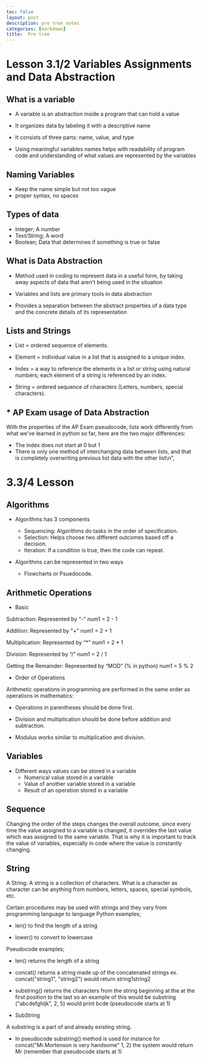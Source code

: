 ```yaml
---
toc: false
layout: post
description: pre tree notes
categories: [markdown]
title:  Pre tree
---
```


# Lesson 3.1/2 Variables Assignments and Data Abstraction

## What is a variable

- A variable is an abstraction inside a program that can hold a value

- It organizes data by labeling it with a descriptive name

- It consists of three parts: name, value, and type

- Using meaningful variables names helps with readability of program code and understanding of what values are represented by the variables



## Naming Variables

- Keep the name simple but not too vague
- proper syntax, no spaces


## Types of data

- Integer; A number
- Text/String; A word
- Boolean; Data that determines if something is true or false


## What is Data Abstraction

- Method used in coding to represent data in a useful form, by taking away aspects of data that aren't being used in the situation

- Variables and lists are primary tools in data abstraction

- Provides a separation between the abstract properties of a data type and the concrete details of its representation


## Lists and Strings

- List = ordered sequence of elements.

- Element = individual value in a list that is assigned to a unique index.
- Index = a way to reference the elements in a list or string using natural numbers; each element of a string is referenced by an index.
- String = ordered sequence of characters (Letters, numbers, special characters).

## * AP Exam usage of Data Abstraction


With the properties of the AP Exam pseudocode, lists work differently from what we've learned in python so far, here are the two major differences:

- The index does not start at 0 but 1
- There is only one method of interchanging data between lists, and that is completely overwriting previous list data with the other list\n",


# 3.3/4 Lesson

## Algorithms

- Algorithms has 3 components

    - Sequencing: Algorithms do tasks in the order of specification.
    - Selection: Helps choose two different outcomes based off a decision.
    - Iteration: If a condition is true, then the code can repeat.

- Algorithms can be represented in two ways

    - Flowcharts or Psuedocode.

## Arithmetic Operations

- Basic

Subtraction:
Represented by “-"
num1 = 2 - 1

Addition:
Represented by "+"
num1 = 2 + 1

Multiplication:
Represented by “*”
num1 = 2 * 1

Division:
Represented by “/”
num1 = 2 / 1

Getting the Remainder:
Represented by “MOD” (% in python)
num1 = 5 % 2

- Order of Operations

Arithmetic operations in programming are performed in the same order as operations in mathematics:

- Operations in parentheses should be done first.

- Division and multiplication should be done before addition and subtraction.

- Modulus works similar to multiplication and division.

## Variables

- Different ways values can be stored in a variable
    - Numerical value stored in a variable
    - Value of another variable stored in a variable
    - Result of an operation stored in a variable

## Sequence

Changing the order of the steps changes the overall outcome, since every time the value assigned to a variable is changed, it overrides the last value which was assigned to the same variable. That is why it is important to track the value of variables, especially in code where the value is constantly changing.



## String

A String: A string is a collection of characters. What is a character as character can be anything from numbers, letters, spaces, special symbols, etc.

Certain procedures may be used with strings and they vary from programming language to language Python examples;

- len() to find the length of a string

- lower() to convert to lowercase
 
Pseudocode examples;

- len() returns the length of a string

- concat() returns a string made up of the concatenated strings ex. concat("string1", "string2") would return string1string2

- substring() returns the characters from the string beginning at the at the first position to the last so an example of this would be substring ("abcdefghijk", 2, 5) would print bcde (pseudocode starts at 1)

- SubString 

A substring is a part of and already existing string.

- In pseudocode substring() method is used for instance for concat("Mr.Mortenson is very handsome" 1, 2) the system would return Mr (remember that pseudocode starts at 1)

